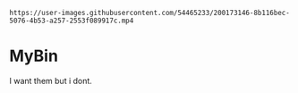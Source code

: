 

    https://user-images.githubusercontent.com/54465233/200173146-8b116bec-5076-4b53-a257-2553f089917c.mp4

# MyBin
I want them but i dont.
